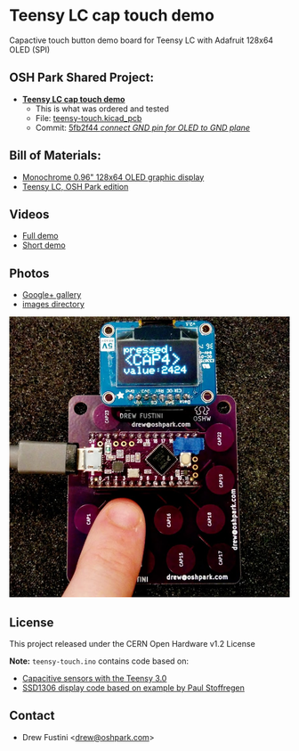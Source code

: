 # Teensy LC cap touch demo
Capactive touch button demo board for Teensy LC with Adafruit 128x64 OLED (SPI)

## OSH Park Shared Project:
* **[Teensy LC cap touch demo](https://oshpark.com/projects/ro7ypcxO)**
   * This is what was ordered and tested
   * File: [teensy-touch.kicad_pcb](https://github.com/pdp7/teensy-touch/blob/5fb2f44a5e37c01898689bddd4195240e6bf3efe/hardware/teensy-touch.kicad_pcb)
   * Commit: [5fb2f44 *connect GND pin for OLED to GND plane*
](https://github.com/pdp7/teensy-touch/commit/5fb2f44a5e37c01898689bddd4195240e6bf3efe)

## Bill of Materials:
* [Monochrome 0.96" 128x64 OLED graphic display](https://www.adafruit.com/product/326)
* [Teensy LC, OSH Park edition](http://store.oshpark.com/products/teensy-lc)

## Videos
* [Full demo](https://www.youtube.com/watch?v=SUqngf3_1D0)
* [Short demo](https://youtu.be/iRWQk5bGx8w)

## Photos
* [Google+ gallery](https://plus.google.com/photos/+DrewFustini/albums/6318204370050037249)
* [images directory](images)

![Photo of teensy-touch board](https://github.com/pdp7/teensy-touch/blob/master/images/teensy-touch-1.jpg)

## License
This project released under the CERN Open Hardware v1.2 License

**Note:** `teensy-touch.ino` contains code based on:

* [Capacitive sensors with the Teensy 3.0](http://njhurst.com/blog/01356576041)
* [SSD1306 display code based on example by Paul Stoffregen](https://www.pjrc.com/teensy/td_libs_SSD1306.html)

## Contact
* Drew Fustini &lt;drew@oshpark.com&gt;
